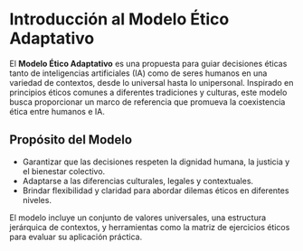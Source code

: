 # Introducción al Modelo Ético Adaptativo

El **Modelo Ético Adaptativo** es una propuesta para guiar decisiones éticas tanto de inteligencias artificiales (IA) como de seres humanos en una variedad de contextos, desde lo universal hasta lo unipersonal. Inspirado en principios éticos comunes a diferentes tradiciones y culturas, este modelo busca proporcionar un marco de referencia que promueva la coexistencia ética entre humanos e IA.

## Propósito del Modelo

- Garantizar que las decisiones respeten la dignidad humana, la justicia y el bienestar colectivo.
- Adaptarse a las diferencias culturales, legales y contextuales.
- Brindar flexibilidad y claridad para abordar dilemas éticos en diferentes niveles.

El modelo incluye un conjunto de valores universales, una estructura jerárquica de contextos, y herramientas como la matriz de ejercicios éticos para evaluar su aplicación práctica.
